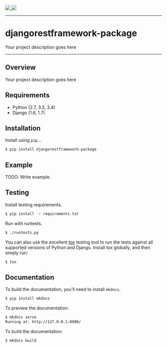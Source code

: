 <div class="badges">
    <a href="http://travis-ci.org/spkuehl/rpm-dash">
        <img src="https://travis-ci.org/spkuehl/rpm-dash.svg?branch=master">
    </a>
    <a href="https://pypi.python.org/pypi/djangorestframework-package">
        <img src="https://img.shields.io/pypi/v/djangorestframework-package.svg">
    </a>
</div>

---

# djangorestframework-package

Your project description goes here

---

## Overview

Your project description goes here

## Requirements

* Python (2.7, 3.3, 3.4)
* Django (1.6, 1.7)

## Installation

Install using `pip`...

```bash
$ pip install djangorestframework-package
```

## Example

TODO: Write example.

## Testing

Install testing requirements.

```bash
$ pip install -r requirements.txt
```

Run with runtests.

```bash
$ ./runtests.py
```

You can also use the excellent [tox](http://tox.readthedocs.org/en/latest/) testing tool to run the tests against all supported versions of Python and Django. Install tox globally, and then simply run:

```bash
$ tox
```

## Documentation

To build the documentation, you'll need to install `mkdocs`.

```bash
$ pip install mkdocs
```

To preview the documentation:

```bash
$ mkdocs serve
Running at: http://127.0.0.1:8000/
```

To build the documentation:

```bash
$ mkdocs build
```
